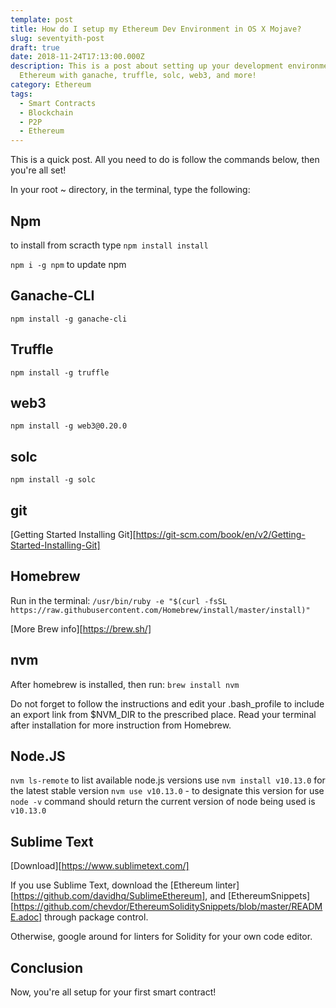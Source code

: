 ```yaml
---
template: post
title: How do I setup my Ethereum Dev Environment in OS X Mojave?
slug: seventyith-post
draft: true
date: 2018-11-24T17:13:00.000Z
description: This is a post about setting up your development environment for
  Ethereum with ganache, truffle, solc, web3, and more!
category: Ethereum
tags:
  - Smart Contracts
  - Blockchain
  - P2P
  - Ethereum
---
```


This is a quick post. All you need to do is follow the commands below, then you're all set!

In your root ~ directory, in the terminal, type the following: 

## Npm
to install from scracth type 
`npm install install`

`npm i -g npm` to update npm

## Ganache-CLI
`npm install -g ganache-cli`

## Truffle
`npm install -g truffle`

## web3
`npm install -g web3@0.20.0`

## solc

`npm install -g solc`

## git 
[Getting Started Installing Git][https://git-scm.com/book/en/v2/Getting-Started-Installing-Git]

## Homebrew
Run in the terminal: `/usr/bin/ruby -e "$(curl -fsSL https://raw.githubusercontent.com/Homebrew/install/master/install)"`

[More Brew info][https://brew.sh/]

## nvm 
After homebrew is installed, then run:
`brew install nvm`

Do not forget to follow the instructions and edit your .bash_profile to include an export link from $NVM_DIR to the prescribed place. Read your terminal after installation for more instruction from Homebrew. 

## Node.JS 

`nvm ls-remote` to list available node.js versions
use `nvm install v10.13.0` for the latest stable version
`nvm use v10.13.0` - to designate this version for use
`node -v` command should return the current version of node being used is `v10.13.0`

## Sublime Text
[Download][https://www.sublimetext.com/]

If you use Sublime Text, download the [Ethereum linter][https://github.com/davidhq/SublimeEthereum], and [EthereumSnippets][https://github.com/chevdor/EthereumSoliditySnippets/blob/master/README.adoc] through package control. 

Otherwise, google around for linters for Solidity for your own code editor. 

## Conclusion

Now, you're all setup for your first smart contract!